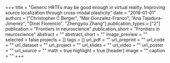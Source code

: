 +++
title = "Generic HRTFs may be good enough in virtual reality. Improving source localization through cross-modal plasticity"
date = "2018-01-01"
authors = ["Christopher C Berger", "Mar Gonzalez-Franco", "Ana Tajadura-Jimenez", "Dinei Florencio", "Zhengyou Zhang"]
publication_types = ["2"]
publication = "Frontiers in neuroscience"
publication_short = "Frontiers in neuroscience"
abstract = ""
abstract_short = ""
image_preview = ""
selected = false
projects = []
tags = []
url_pdf = ""
url_preprint = ""
url_code = ""
url_dataset = ""
url_project = ""
url_slides = ""
url_video = ""
url_poster = ""
url_source = ""
math = true
highlight = true
[header]
image = ""
caption = ""
+++
